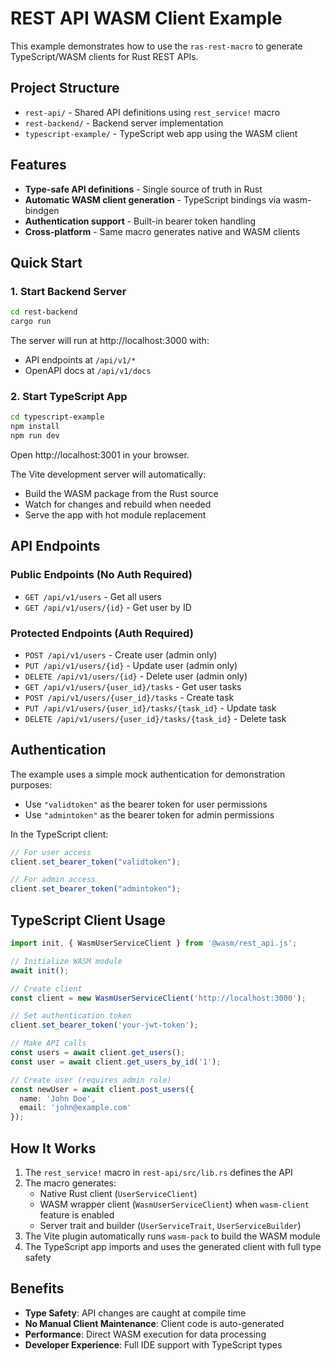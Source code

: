 # REST API WASM Client Example

This example demonstrates how to use the `ras-rest-macro` to generate TypeScript/WASM clients for Rust REST APIs.

## Project Structure

- `rest-api/` - Shared API definitions using `rest_service!` macro
- `rest-backend/` - Backend server implementation
- `typescript-example/` - TypeScript web app using the WASM client

## Features

- **Type-safe API definitions** - Single source of truth in Rust
- **Automatic WASM client generation** - TypeScript bindings via wasm-bindgen
- **Authentication support** - Built-in bearer token handling
- **Cross-platform** - Same macro generates native and WASM clients

## Quick Start

### 1. Start Backend Server

```bash
cd rest-backend
cargo run
```

The server will run at http://localhost:3000 with:
- API endpoints at `/api/v1/*`
- OpenAPI docs at `/api/v1/docs`

### 2. Start TypeScript App

```bash
cd typescript-example
npm install
npm run dev
```

Open http://localhost:3001 in your browser.

The Vite development server will automatically:
- Build the WASM package from the Rust source
- Watch for changes and rebuild when needed
- Serve the app with hot module replacement

## API Endpoints

### Public Endpoints (No Auth Required)
- `GET /api/v1/users` - Get all users
- `GET /api/v1/users/{id}` - Get user by ID

### Protected Endpoints (Auth Required)
- `POST /api/v1/users` - Create user (admin only)
- `PUT /api/v1/users/{id}` - Update user (admin only)
- `DELETE /api/v1/users/{id}` - Delete user (admin only)
- `GET /api/v1/users/{user_id}/tasks` - Get user tasks
- `POST /api/v1/users/{user_id}/tasks` - Create task
- `PUT /api/v1/users/{user_id}/tasks/{task_id}` - Update task
- `DELETE /api/v1/users/{user_id}/tasks/{task_id}` - Delete task

## Authentication

The example uses a simple mock authentication for demonstration purposes:

- Use `"validtoken"` as the bearer token for user permissions
- Use `"admintoken"` as the bearer token for admin permissions

In the TypeScript client:
```typescript
// For user access
client.set_bearer_token("validtoken");

// For admin access
client.set_bearer_token("admintoken");
```

## TypeScript Client Usage

```typescript
import init, { WasmUserServiceClient } from '@wasm/rest_api.js';

// Initialize WASM module
await init();

// Create client
const client = new WasmUserServiceClient('http://localhost:3000');

// Set authentication token
client.set_bearer_token('your-jwt-token');

// Make API calls
const users = await client.get_users();
const user = await client.get_users_by_id('1');

// Create user (requires admin role)
const newUser = await client.post_users({
  name: 'John Doe',
  email: 'john@example.com'
});
```

## How It Works

1. The `rest_service!` macro in `rest-api/src/lib.rs` defines the API
2. The macro generates:
   - Native Rust client (`UserServiceClient`)
   - WASM wrapper client (`WasmUserServiceClient`) when `wasm-client` feature is enabled
   - Server trait and builder (`UserServiceTrait`, `UserServiceBuilder`)
3. The Vite plugin automatically runs `wasm-pack` to build the WASM module
4. The TypeScript app imports and uses the generated client with full type safety

## Benefits

- **Type Safety**: API changes are caught at compile time
- **No Manual Client Maintenance**: Client code is auto-generated
- **Performance**: Direct WASM execution for data processing
- **Developer Experience**: Full IDE support with TypeScript types